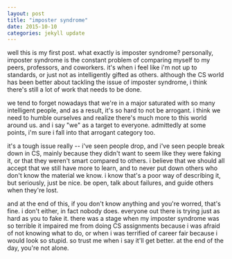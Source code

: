 ```yaml
---
layout: post
title: "imposter syndrome"
date: 2015-10-10
categories: jekyll update
---
```


well this is my first post. what exactly is imposter syndrome? personally, imposter syndrome is the constant problem of comparing myself to my peers, professors, and coworkers. it's when i feel like i'm not up to standards, or just not as intelligently gifted as others. although the CS world has been better about tackling the issue of imposter syndrome, i think there's still a lot of work that needs to be done. 

 we tend to forget nowadays that we're in a major saturated with so many intelligent people, and as a result, it's so hard to not be arrogant. i think we need to humble ourselves and realize there's much more to this world around us. and i say "we" as a target to everyone. admittedly at some points, i'm sure i fall into that arrogant category too. 


it's a tough issue really -- i've seen people drop, and i've seen people break down in CS, mainly because they didn't want to seem like they were faking it, or that they weren't smart compared to others. i believe that we should all accept that we still have more to learn, and to never put down others who don't know the material we know. i know that's a poor way of describing it, but seriously, just be nice. be open, talk about failures, and guide others when they're lost.

and at the end of this, if you don't know anything and you're worred, that's fine. i don't either, in fact nobody does. everyone out there is trying just as hard as you to fake it. there was a stage when my imposter syndrome was so terrible it impaired me from doing CS assignments because i was afraid of not knowing what to do, or when i was terrified of career fair because i would look so stupid. so trust me when i say it'll get better. at the end of the day, you're not alone.
    
 
